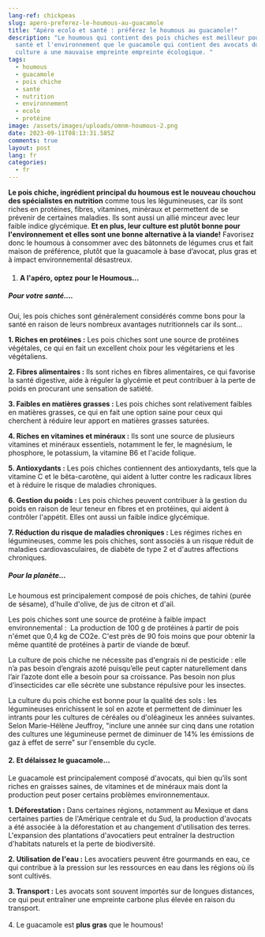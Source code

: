 ```yaml
---
lang-ref: chickpeas
slug: apero-preferez-le-houmous-au-guacamole
title: "Apéro ecolo et santé : préférez le houmous au guacamole!"
description: "Le houmous qui contient des pois chiches est meilleur pour la
  santé et l'environnement que le guacamole qui contient des avocats dont la
  culture a une mauvaise empreinte empreinte écologique. "
tags:
  - houmous
  - guacamole
  - pois chiche
  - santé
  - nutrition
  - environnement
  - ecolo
  - protéine
image: /assets/images/uploads/omnm-houmous-2.png
date: 2023-09-11T08:13:31.585Z
comments: true
layout: post
lang: fr
categories:
  - fr
---
```

**Le pois chiche, ingrédient principal du houmous est le nouveau chouchou des spécialistes en nutrition** comme tous les légumineuses, car ils sont riches en protéines, fibres, vitamines, minéraux et permettent de se prévenir de certaines maladies. Ils sont aussi un allié minceur avec leur faible indice glycémique. **Et en plus, leur culture est plutôt bonne pour l'environnement et elles sont une bonne alternative à la viande!** Favorisez donc le houmous à consommer avec des bâtonnets de légumes crus et fait maison de préférence, plutôt que la guacamole à base d’avocat, plus gras et à impact environnemental désastreux. 

1. #### A l'apéro, optez pour le Houmous…

##### Pour votre santé….

Oui, les pois chiches sont généralement considérés comme bons pour la santé en raison de leurs nombreux avantages nutritionnels car ils sont…

**1. Riches en protéines :** Les pois chiches sont une source de protéines végétales, ce qui en fait un excellent choix pour les végétariens et les végétaliens.

**2. Fibres alimentaires :** Ils sont riches en fibres alimentaires, ce qui favorise la santé digestive, aide à réguler la glycémie et peut contribuer à la perte de poids en procurant une sensation de satiété.

**3. Faibles en matières grasses :** Les pois chiches sont relativement faibles en matières grasses, ce qui en fait une option saine pour ceux qui cherchent à réduire leur apport en matières grasses saturées.

**4. Riches en vitamines et minéraux :** Ils sont une source de plusieurs vitamines et minéraux essentiels, notamment le fer, le magnésium, le phosphore, le potassium, la vitamine B6 et l'acide folique.

**5. Antioxydants :** Les pois chiches contiennent des antioxydants, tels que la vitamine C et le bêta-carotène, qui aident à lutter contre les radicaux libres et à réduire le risque de maladies chroniques.

**6. Gestion du poids :** Les pois chiches peuvent contribuer à la gestion du poids en raison de leur teneur en fibres et en protéines, qui aident à contrôler l'appétit. Elles ont aussi un faible indice glycémique. 

**7. Réduction du risque de maladies chroniques :** Les régimes riches en légumineuses, comme les pois chiches, sont associés à un risque réduit de maladies cardiovasculaires, de diabète de type 2 et d'autres affections chroniques.

##### Pour la planète...

Le houmous est principalement composé de pois chiches, de tahini (purée de sésame), d'huile d'olive, de jus de citron et d'ail.

Les pois chiches sont une source de protéine à faible impact environnemental :  La production de 100 g de protéines à partir de pois n'émet que 0,4 kg de CO2e. C'est près de 90 fois moins que pour obtenir la même quantité de protéines à partir de viande de bœuf.

La culture de pois chiche ne nécessite pas d'engrais ni de pesticide : elle n’a pas besoin d’engrais azoté puisqu’elle peut capter naturellement dans l’air l’azote dont elle a besoin pour sa croissance. Pas besoin non plus d’insecticides car elle sécrète une substance répulsive pour les insectes.

La culture du pois chiche est bonne pour la qualité des sols : les légumineuses enrichissent le sol en azote et permettent de diminuer les intrants pour les cultures de céréales ou d'oléagineux les années suivantes. Selon Marie-Hélène Jeuffroy, "inclure une année sur cinq dans une rotation des cultures une légumineuse permet de diminuer de 14% les émissions de gaz à effet de serre" sur l'ensemble du cycle.

#### 2. Et délaissez le guacamole…

Le guacamole est principalement composé d'avocats, qui bien qu’ils sont riches en graisses saines, de vitamines et de minéraux mais dont la production peut poser certains problèmes environnementaux.

**1. Déforestation :** Dans certaines régions, notamment au Mexique et dans certaines parties de l'Amérique centrale et du Sud, la production d'avocats a été associée à la déforestation et au changement d'utilisation des terres. L'expansion des plantations d'avocatiers peut entraîner la destruction d'habitats naturels et la perte de biodiversité.

**2. Utilisation de l'eau :** Les avocatiers peuvent être gourmands en eau, ce qui contribue à la pression sur les ressources en eau dans les régions où ils sont cultivés.

**3. Transport :** Les avocats sont souvent importés sur de longues distances, ce qui peut entraîner une empreinte carbone plus élevée en raison du transport.\
\
4. Le guacamole est **plus gras** que le houmous!